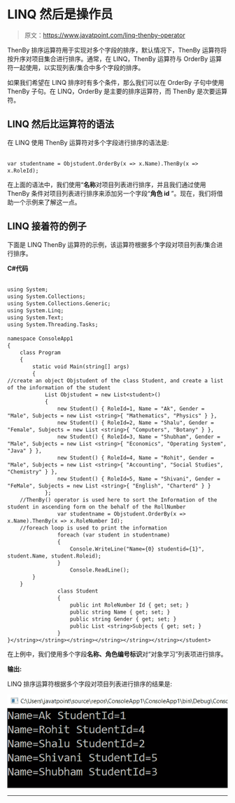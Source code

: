 # LINQ 然后是操作员

> 原文：<https://www.javatpoint.com/linq-thenby-operator>

ThenBy 排序运算符用于实现对多个字段的排序，默认情况下，ThenBy 运算符将按升序对项目集合进行排序。通常，在 LINQ，ThenBy 运算符与 OrderBy 运算符一起使用，以实现列表/集合中多个字段的排序。

如果我们希望在 LINQ 排序时有多个条件，那么我们可以在 OrderBy 子句中使用 ThenBy 子句。在 LINQ，OrderBy 是主要的排序运算符，而 ThenBy 是次要运算符。

## LINQ 然后比运算符的语法

在 LINQ 使用 ThenBy 运算符对多个字段进行排序的语法是:

```

var studentname = Objstudent.OrderBy(x => x.Name).ThenBy(x => x.RoleId);

```

在上面的语法中，我们使用“**名称**对项目列表进行排序，并且我们通过使用 ThenBy 条件对项目列表进行排序来添加另一个字段“**角色 id** ”。现在，我们将借助一个示例来了解这一点。

## LINQ 接着符的例子

下面是 LINQ ThenBy 运算符的示例，该运算符根据多个字段对项目列表/集合进行排序。

**C#代码**

```

using System;
using System.Collections;
using System.Collections.Generic;
using System.Linq;
using System.Text;
using System.Threading.Tasks;

namespace ConsoleApp1
{
    class Program
    {
        static void Main(string[] args)
        {
//create an object Objstudent of the class Student, and create a list of the information of the student
            List Objstudent = new List<student>()
            {
                new Student() { RoleId=1, Name = "Ak", Gender = "Male", Subjects = new List <string>{ "Mathematics", "Physics" } },
                new Student() { RoleId=2, Name = "Shalu", Gender = "Female", Subjects = new List <string>{ "Computers", "Botany" } },
                new Student() { RoleId=3, Name = "Shubham", Gender = "Male", Subjects = new List <string>{ "Economics", "Operating System", "Java" } },
                new Student() { RoleId=4, Name = "Rohit", Gender = "Male", Subjects = new List <string>{ "Accounting", "Social Studies", "Chemistry" } },
                new Student() { RoleId=5, Name = "Shivani", Gender = "FeMale", Subjects = new List <string>{ "English", "Charterd" } }
            };
    //ThenBy() operator is used here to sort the Information of the student in ascending form on the behalf of the RollNumber
                var studentname = Objstudent.OrderBy(x => x.Name).ThenBy(x => x.RoleNumber Id);
    //foreach loop is used to print the information
                foreach (var student in studentname)
                {
                    Console.WriteLine("Name={0} studentid={1}", student.Name, student.Roleid);
                }
                    Console.ReadLine();
        }
    }
                class Student
                {
                    public int RoleNumber Id { get; set; }
                    public string Name { get; set; }
                    public string Gender { get; set; }
                    public List <string>Subjects { get; set; }
                }
}</string></string></string></string></string></string></student> 
```

在上例中，我们使用多个字段**名称、角色编号标识**对“对象学习”列表项进行排序。

**输出:**

LINQ 排序运算符根据多个字段对项目列表进行排序的结果是:

![LINQ ThenBy Operator](img/fadecda1bb858572d6691580b87ed0a6.png)

* * *